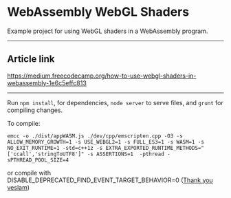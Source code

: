 # WebAssembly WebGL Shaders

Example project for using WebGL shaders in a WebAssembly program.

---
## Article link
https://medium.freecodecamp.org/how-to-use-webgl-shaders-in-webassembly-1e6c5effc813

---

Run ```npm install```, for dependencies, ```node server``` to serve files, and ```grunt``` for compiling changes.

To compile:

`emcc -o ./dist/appWASM.js ./dev/cpp/emscripten.cpp -O3 -s ALLOW_MEMORY_GROWTH=1 -s USE_WEBGL2=1 -s FULL_ES3=1 -s WASM=1 -s NO_EXIT_RUNTIME=1 -std=c++1z -s EXTRA_EXPORTED_RUNTIME_METHODS="['ccall','stringToUTF8']" -s ASSERTIONS=1  -pthread -sPTHREAD_POOL_SIZE=4`

or compile with DISABLE_DEPRECATED_FIND_EVENT_TARGET_BEHAVIOR=0 ([Thank you veslam](https://github.com/DanRuta/webassembly-webgl-shaders/pull/2))
